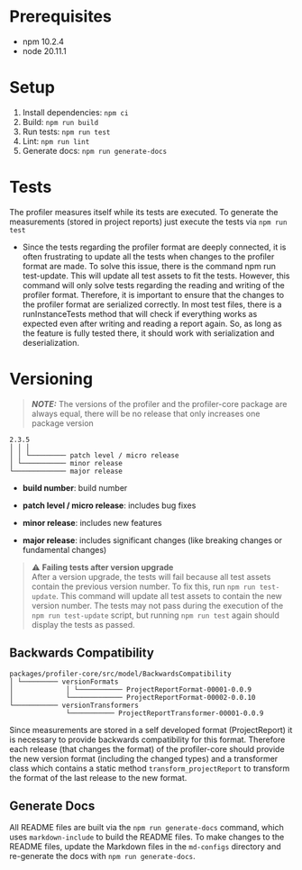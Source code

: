 # Prerequisites
- npm 10.2.4
- node 20.11.1

# Setup
1. Install dependencies: `npm ci`
2. Build: `npm run build`
3. Run tests: `npm run test`
4. Lint: `npm run lint`
5. Generate docs: `npm run generate-docs`

# Tests
The profiler measures itself while its tests are executed.
To generate the measurements (stored in project reports) just execute the tests via `npm run test`

- Since the tests regarding the profiler format are deeply connected, it is often frustrating to update all the tests when changes to the profiler format are made. To solve this issue, there is the command npm run test-update. This will update all test assets to fit the tests. However, this command will only solve tests regarding the reading and writing of the profiler format. Therefore, it is important to ensure that the changes to the profiler format are serialized correctly. In most test files, there is a runInstanceTests method that will check if everything works as expected even after writing and reading a report again. So, as long as the feature is fully tested there, it should work with serialization and deserialization.

# Versioning
> **_NOTE:_** The versions of the profiler and the profiler-core package are always equal, there will be no release that only increases one package version

```
2.3.5
│ │ │
│ │ └───────── patch level / micro release
│ └─────────── minor release
└───────────── major release
```

- **build number**:
build number

- **patch level / micro release**:
includes bug fixes

- **minor release**:
includes new features

- **major release**:
includes significant changes (like breaking changes or fundamental changes)

> :warning: **Failing tests after version upgrade**<br> After a version upgrade, the tests will fail because all test assets contain the previous version number. To fix this, run `npm run test-update`. This command will update all test assets to contain the new version number. The tests may not pass during the execution of the `npm run test-update` script, but running `npm run test` again should display the tests as passed.

## Backwards Compatibility

```
packages/profiler-core/src/model/BackwardsCompatibility
│ └───────── versionFormats
│             │ └─────────── ProjectReportFormat-00001-0.0.9
│             └───────────── ProjectReportFormat-00002-0.0.10
└─────────── versionTransformers
              └─────────── ProjectReportTransformer-00001-0.0.9
```

Since measurements are stored in a self developed format (ProjectReport) it is necessary to provide backwards compatibility for this format. Therefore each release (that changes the format) of the profiler-core should provide the new version format (including the changed types) and a transformer class which contains a static method `transform_projectReport` to transform the format of the last release to the new format.

## Generate Docs
All README files are built via the `npm run generate-docs` command, which uses `markdown-include` to build the README files. To make changes to the README files, update the Markdown files in the `md-configs` directory and re-generate the docs with `npm run generate-docs`.
